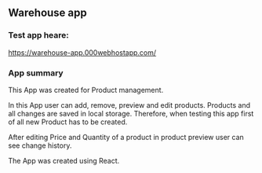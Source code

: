 ## Warehouse app

### Test app heare:

https://warehouse-app.000webhostapp.com/


### App summary

This App was created for Product management. 

In this App user can add, remove, preview and edit products. Products and all changes are saved in local storage. Therefore, when testing this app first of all new Product has to be created.

After editing Price and Quantity of a product in product preview user can see change history.

The App was created using React.
